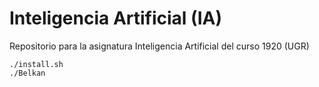 # Inteligencia Artificial (IA)
Repositorio para la asignatura Inteligencia Artificial del curso 1920 (UGR)

    ./install.sh
    ./Belkan
